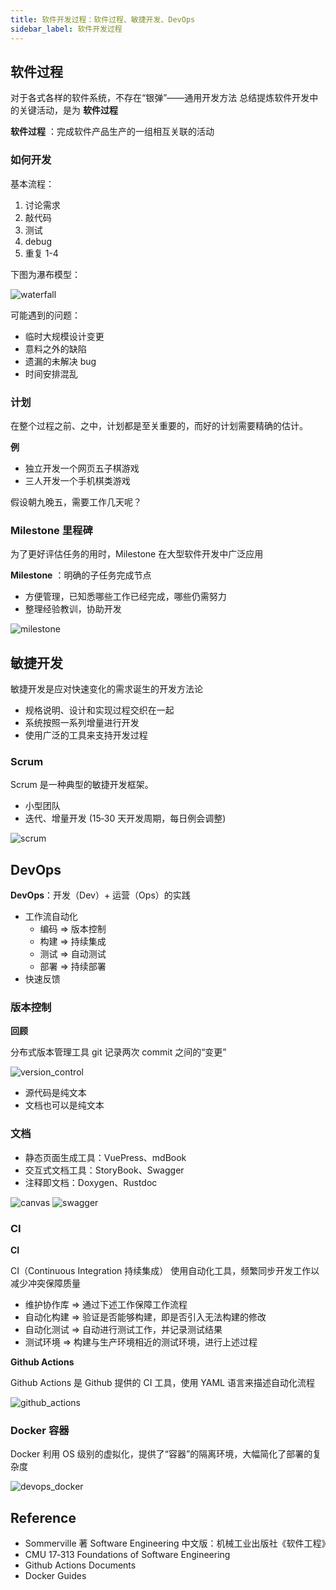 ```yaml
---
title: 软件开发过程：软件过程、敏捷开发、DevOps
sidebar_label: 软件开发过程
---
```


## 软件过程

对于各式各样的软件系统，不存在“银弹”——通用开发方法
总结提炼软件开发中的关键活动，是为 **软件过程**

**软件过程** ：完成软件产品生产的一组相互关联的活动

### 如何开发

基本流程：

1. 讨论需求
2. 敲代码
3. 测试
4. debug
5. 重复 1-4

下图为瀑布模型：

![waterfall](https://cdn.jsdelivr.net/gh/eesast/docs@latest/docs/tools/assets/waterfall.png)

可能遇到的问题：

- 临时大规模设计变更
- 意料之外的缺陷
- 遗漏的未解决 bug
- 时间安排混乱

### 计划

在整个过程之前、之中，计划都是至关重要的，而好的计划需要精确的估计。

**例**

- 独立开发一个网页五子棋游戏
- 三人开发一个手机棋类游戏

假设朝九晚五，需要工作几天呢？

### Milestone 里程碑

为了更好评估任务的用时，Milestone 在大型软件开发中广泛应用

**Milestone** ：明确的子任务完成节点

- 方便管理，已知悉哪些工作已经完成，哪些仍需努力
- 整理经验教训，协助开发

![milestone](https://cdn.jsdelivr.net/gh/eesast/docs@latest/docs/tools/assets/milestone.png)

## 敏捷开发

敏捷开发是应对快速变化的需求诞生的开发方法论

- 规格说明、设计和实现过程交织在一起
- 系统按照一系列增量进行开发
- 使用广泛的工具来支持开发过程

### Scrum

Scrum 是一种典型的敏捷开发框架。

- 小型团队
- 迭代、增量开发 (15‑30 天开发周期，每日例会调整)

![scrum](https://cdn.jsdelivr.net/gh/eesast/docs@latest/docs/tools/assets/scrum.png)

## DevOps

**DevOps**：开发（Dev）+ 运营（Ops）的实践

- 工作流自动化
  - 编码 => 版本控制
  - 构建 => 持续集成
  - 测试 => 自动测试
  - 部署 => 持续部署
- 快速反馈

### 版本控制

**回顾**

分布式版本管理工具 git
记录两次 commit 之间的“变更”

![version_control](https://cdn.jsdelivr.net/gh/eesast/docs@latest/docs/tools/assets/version_control.png)

- 源代码是纯文本
- 文档也可以是纯文本

### 文档

- 静态页面生成工具：VuePress、mdBook
- 交互式文档工具：StoryBook、Swagger
- 注释即文档：Doxygen、Rustdoc

![canvas](https://cdn.jsdelivr.net/gh/eesast/docs@latest/docs/tools/assets/canvas.png) ![swagger](https://cdn.jsdelivr.net/gh/eesast/docs@latest/docs/tools/assets/swagger.png)

### CI

**CI**

CI（Continuous Integration 持续集成）
使用自动化工具，频繁同步开发工作以减少冲突保障质量

- 维护协作库 => 通过下述工作保障工作流程
- 自动化构建 => 验证是否能够构建，即是否引入无法构建的修改
- 自动化测试 => 自动进行测试工作，并记录测试结果
- 测试环境 => 构建与生产环境相近的测试环境，进行上述过程

**Github Actions**

Github Actions 是 Github 提供的 CI 工具，使用 YAML 语言来描述自动化流程

![github_actions](https://cdn.jsdelivr.net/gh/eesast/docs@latest/docs/tools/assets/github_actions.png)

### Docker 容器

Docker 利用 OS 级别的虚拟化，提供了“容器”的隔离环境，大幅简化了部署的复杂度

![devops_docker](https://cdn.jsdelivr.net/gh/eesast/docs@latest/docs/tools/assets/devops_docker.png)

## Reference

- Sommerville 著 Software Engineering
  中文版：机械工业出版社《软件工程》
- CMU 17‑313 Foundations of Software Engineering
- Github Actions Documents
- Docker Guides
